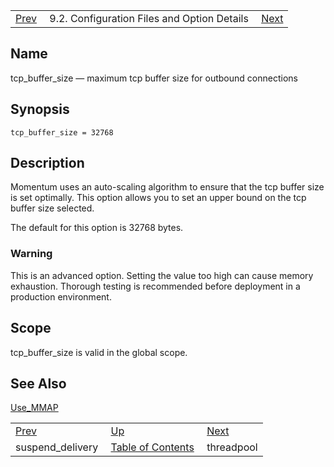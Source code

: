 |     |     |     |
| --- | --- | --- |
| [Prev](conf.ref.suspend_delivery)  | 9.2. Configuration Files and Option Details |  [Next](conf.ref.threadpool.php) |

<a name="conf.ref.tcp_buffer_size"></a>
## Name

tcp_buffer_size — maximum tcp buffer size for outbound connections

## Synopsis

`tcp_buffer_size = 32768`

<a name="idp11957632"></a>
## Description

Momentum uses an auto-scaling algorithm to ensure that the tcp buffer size is set optimally. This option allows you to set an upper bound on the tcp buffer size selected.

The default for this option is 32768 bytes.

### Warning

This is an advanced option. Setting the value too high can cause memory exhaustion. Thorough testing is recommended before deployment in a production environment.

<a name="idp11960832"></a>
## Scope

tcp_buffer_size is valid in the global scope.

<a name="idp11962480"></a>
## See Also

[Use_MMAP](conf.ref.use_mmap "Use_MMAP")

|     |     |     |
| --- | --- | --- |
| [Prev](conf.ref.suspend_delivery)  | [Up](conf.ref.files.php) |  [Next](conf.ref.threadpool.php) |
| suspend_delivery  | [Table of Contents](index) |  threadpool |
